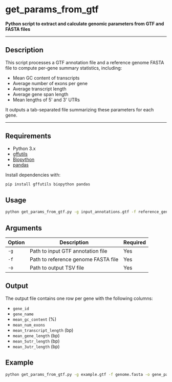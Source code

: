 # get_params_from_gtf

**Python script to extract and calculate genomic parameters from GTF and FASTA files**

---

## Description

This script processes a GTF annotation file and a reference genome FASTA file to compute per-gene summary statistics, including:

- Mean GC content of transcripts  
- Average number of exons per gene  
- Average transcript length  
- Average gene span length  
- Mean lengths of 5' and 3' UTRs  

It outputs a tab-separated file summarizing these parameters for each gene.

---

## Requirements

- Python 3.x  
- [gffutils](https://pypi.org/project/gffutils/)  
- [Biopython](https://biopython.org/)  
- [pandas](https://pandas.pydata.org/)

Install dependencies with:

```bash
pip install gffutils biopython pandas
```

## Usage

```bash
python get_params_from_gtf.py -g input_annotations.gtf -f reference_genome.fasta -o output.tsv
```

## Arguments

| Option | Description                         | Required |
|--------|-----------------------------------|----------|
| `-g`   | Path to input GTF annotation file | Yes      |
| `-f`   | Path to reference genome FASTA file | Yes      |
| `-o`   | Path to output TSV file            | Yes      |


## Output

The output file contains one row per gene with the following columns:

- `gene_id`  
- `gene_name`  
- `mean_gc_content` (%)  
- `mean_num_exons`  
- `mean_transcript_length` (bp)  
- `mean_gene_length` (bp)  
- `mean_5utr_length` (bp)  
- `mean_3utr_length` (bp)  

## Example

```bash
python get_params_from_gtf.py -g example.gtf -f genome.fasta -o gene_parameters.tsv
```
